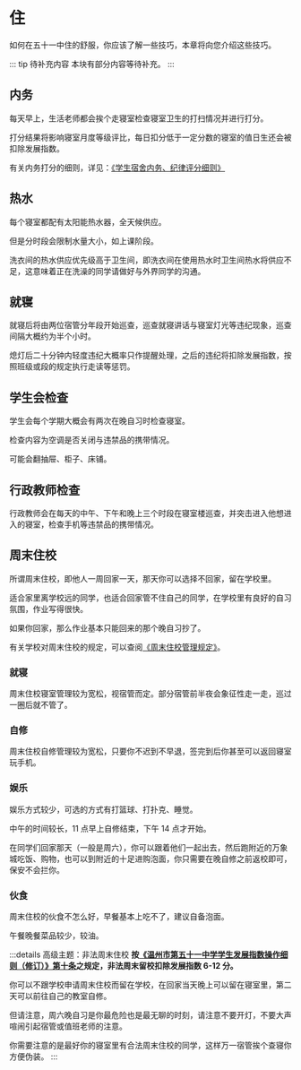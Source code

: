 # 住

如何在五十一中住的舒服，你应该了解一些技巧，本章将向您介绍这些技巧。

::: tip 待补充内容
本块有部分内容等待补充。
:::

## 内务

每天早上，生活老师都会挨个走寝室检查寝室卫生的打扫情况并进行打分。

打分结果将影响寝室月度等级评比，每日扣分低于一定分数的寝室的值日生还会被扣除发展指数。

有关内务打分的细则，详见：[《学生宿舍内务、纪律评分细则》](../规章制度/文件/三、宿舍管理规定/（六）学生宿舍内务、纪律评分细则.html)

## 热水

每个寝室都配有太阳能热水器，全天候供应。

但是分时段会限制水量大小，如上课阶段。

洗衣间的热水供应优先级高于卫生间，即洗衣间在使用热水时卫生间热水将供应不足，这意味着正在洗澡的同学请做好与外界同学的沟通。

## 就寝

就寝后将由两位宿管分年段开始巡查，巡查就寝讲话与寝室灯光等违纪现象，巡查间隔大概约为半个小时。

熄灯后二十分钟内轻度违纪大概率只作提醒处理，之后的违纪将扣除发展指数，按照班级或段的规定执行走读等惩罚。

## 学生会检查

学生会每个学期大概会有两次在晚自习时检查寝室。

检查内容为空调是否关闭与违禁品的携带情况。

可能会翻抽屉、柜子、床铺。

## 行政教师检查

行政教师会在每天的中午、下午和晚上三个时段在寝室楼巡查，并突击进入他想进入的寝室，检查手机等违禁品的携带情况。

## 周末住校

所谓周末住校，即他人一周回家一天，那天你可以选择不回家，留在学校里。

适合家里离学校远的同学，也适合回家管不住自己的同学，在学校里有良好的自习氛围，作业写得很快。

如果你回家，那么作业基本只能回来的那个晚自习抄了。

有关学校对周末住校的规定，可以查阅[《周末住校管理规定》](../规章制度/文件/三、宿舍管理规定/（二）周末住校管理规定.html)。

### 就寝

周末住校寝室管理较为宽松，视宿管而定。部分宿管前半夜会象征性走一走，巡过一圈后就不管了。

### 自修

周末住校自修管理较为宽松，只要你不迟到不早退，签完到后你甚至可以返回寝室玩手机。

### 娱乐

娱乐方式较少，可选的方式有打篮球、打扑克、睡觉。

中午的时间较长，11 点早上自修结束，下午 14 点才开始。

在同学们回家那天（一般是周六），你可以跟着他们一起出去，然后跑附近的万象城吃饭、购物，也可以到附近的十足进购泡面，你只需要在晚自修之前返校即可，保安不会拦你。

### 伙食

周末住校的伙食不怎么好，早餐基本上吃不了，建议自备泡面。

午餐晚餐菜品较少，较油。

:::details 高级主题：非法周末住校
**按[《温州市第五十一中学学生发展指数操作细则（修订）》第十条](../规章制度/文件/二、常规管理相关条例/（二）温州市第五十一中学学生发展指数操作细则（修订）.html)之规定，非法周末留校扣除发展指数 6-12 分。**

你可以不跟学校申请周末住校而留在学校，在回家当天晚上可以留在寝室里，第二天可以前往自己的教室自修。

但请注意，周六晚自习是你最危险也是最无聊的时刻，请注意不要开灯，不要大声喧闹引起宿管或值班老师的注意。

你需要注意的是最好你的寝室里有合法周末住校的同学，这样万一宿管挨个查寝你方便伪装。
:::
